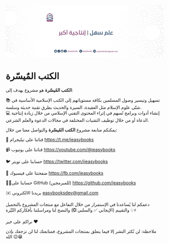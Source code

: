 ![الغلاف](cover.png)

# الكتب المٌيسّرة

**الكتب المُيسّرة** هو مشروع يهدف إلى:

📚 تسهيل وتيسير وصول المسلمين بكافة مستوياتهم إلى الكتب الإسلامية الأساسية في شتّى علوم الإسلام مثل العقيدة، السيرة والحديث بطرق تقنية حديثة وسلسة.  
💻 إنشاء أدوات وبرامج تُسهم في إثراء المحتوى التقني الإسلامي من خلال زيادة إنتاجية الدعاة أو من خلال توظيف التقنيات المختلفة في مجالات الدعوة والعلم الشرعي.

يمكنكم متابعة مشروع **الكتب المُيسّرة** والتواصل معنا من خلال:

💬 قناتنا على تيليجرام
https://t.me/ieasybooks

📹 قناتنا على يوتيوب
https://youtube.com/@ieasybooks

🐦 حسابنا على تويتر
https://twitter.com/iieasybooks

📜 صفحتنا على فيسبوك
https://fb.com/ieasybooks

👨‍💻حسابنا على GitHub (للمبرمجين)
https://github.com/ieasybooks

✉️ بريدنا الالكتروني
easybooksdev@gmail.com

دعمكم لنا يُساعدنا في الإستمرار من خلال التفاعل مع منتجات المشروع بالتحميل والتقييم (الإيجابي ✅ والسلبي ❎) والنصح لنا ومراسلتنا بأفكاركم النّيّرة 💡⚡️

نراكم على خير ❤️

ملاحظة: لن نُكثر النشر إلا فيما يتعلق بمنتجات المشروع، فمتابعتك لنا لن تزجعك بإذن الله 😉😁
